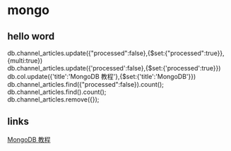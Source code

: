# mongo 

## hello word 

 db.channel_articles.update({"processed":false},{$set:{"processed":true}},{multi:true})    
 db.channel_articles.update({'processed':false},{$set:{'processed':true}})   
 db.col.update({'title':'MongoDB 教程'},{$set:{'title':'MongoDB'}})   
 db.channel_articles.find({"processed":false}).count();   
 db.channel_articles.find().count();   
 db.channel_articles.remove({});    
 
## links
[MongoDB 教程](http://www.runoob.com/mongodb/mongodb-tutorial.html)
